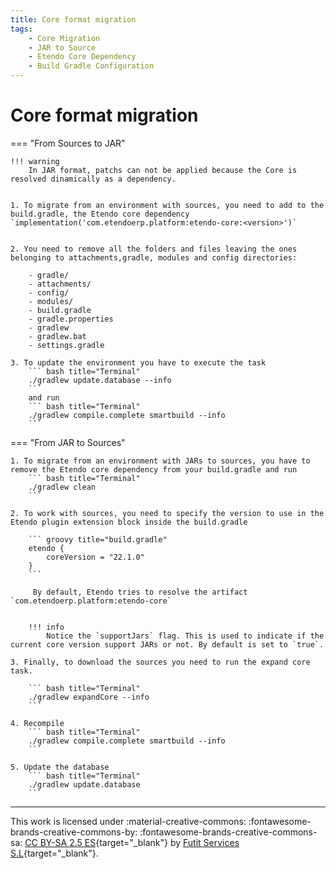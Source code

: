 ```yaml
---
title: Core format migration
tags:
    - Core Migration
    - JAR to Source
    - Etendo Core Dependency
    - Build Gradle Configuration
---
```


# Core format migration

=== "From Sources to JAR"

    !!! warning
        In JAR format, patchs can not be applied because the Core is resolved dinamically as a dependency.


    1. To migrate from an environment with sources, you need to add to the build.gradle, the Etendo core dependency 
    `implementation('com.etendoerp.platform:etendo-core:<version>')`


    2. You need to remove all the folders and files leaving the ones belonging to attachments,gradle, modules and config directories:

        - gradle/
        - attachments/
        - config/
        - modules/ 
        - build.gradle
        - gradle.properties
        - gradlew
        - gradlew.bat
        - settings.gradle

    3. To update the environment you have to execute the task
        ``` bash title="Terminal" 
        ./gradlew update.database --info
        ```
        and run
        ``` bash title="Terminal" 
        ./gradlew compile.complete smartbuild --info
        ```

=== "From JAR to Sources"

    1. To migrate from an environment with JARs to sources, you have to remove the Etendo core dependency from your build.gradle and run
        ``` bash title="Terminal" 
        ./gradlew clean
        ```

    2. To work with sources, you need to specify the version to use in the Etendo plugin extension block inside the build.gradle

        ``` groovy title="build.gradle"
        etendo {
            coreVersion = "22.1.0"
        }
        ```

         By default, Etendo tries to resolve the artifact `com.etendoerp.platform:etendo-core`


        !!! info
            Notice the `supportJars` flag. This is used to indicate if the current core version support JARs or not. By default is set to `true`.

    3. Finally, to download the sources you need to run the expand core task.

        ``` bash title="Terminal"
        ./gradlew expandCore --info
        ```

    4. Recompile
        ``` bash title="Terminal"
        ./gradlew compile.complete smartbuild --info
        ```

    5. Update the database
        ``` bash title="Terminal"
        ./gradlew update.database
        ```

---
This work is licensed under :material-creative-commons: :fontawesome-brands-creative-commons-by: :fontawesome-brands-creative-commons-sa: [ CC BY-SA 2.5 ES](https://creativecommons.org/licenses/by-sa/2.5/es/){target="_blank"} by [Futit Services S.L](https://etendo.software){target="_blank"}.

